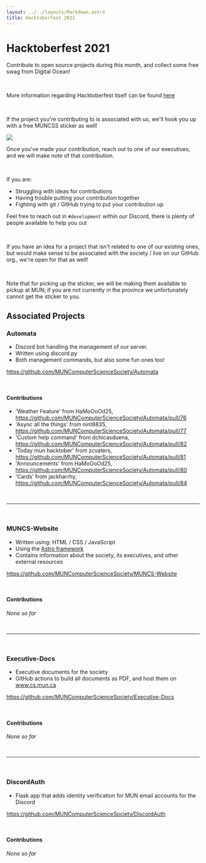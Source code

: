 ```yaml
---
layout: ../../layouts/Markdown.astro
title: Hacktoberfest 2021
---
```

# Hacktoberfest 2021

Contribute to open source projects during this month, and collect some free swag from Digital Ocean!

<br />

More information regarding Hacktoberfest itself can be found [here](https://hacktoberfest.digitalocean.com/)

<br />

If the project you're contributing to is associated with us, we'll hook you up with a free MUNCSS sticker as well!

<img class="w-1/2 mx-auto my-4" src="/assets/events/hacktoberfest-2021/muncs-glitchy-sticker.png" />

Once you've made your contribution, reach out to one of our executives, and we will make note of that contribution.

<br />

If you are:

- Struggling with ideas for contributions
- Having trouble putting your contribution together
- Fighting with git / GitHub trying to put your contribution up

Feel free to reach out in `#development` within our Discord, there is plenty of people available to help you out

<br />

If you have an idea for a project that isn't related to one of our existing ones, but would make sense to be associated with the society / live on our GitHub org., we're open for that as well!

<br />

Note that for picking up the sticker, we will be making them available to pickup at MUN; if you are not currently in the province we unfortunately cannot get the sticker to you.

## Associated Projects

### Automata

- Discord bot handling the management of our server.
- Written using discord.py
- Both management commands, but also some fun ones too!

https://github.com/MUNComputerScienceSociety/Automata

<br />

#### Contributions

- 'Weather Feature' from HaMoOoOd25, https://github.com/MUNComputerScienceSociety/Automata/pull/76
- 'Async all the things' from nint8835, https://github.com/MUNComputerScienceSociety/Automata/pull/77
- 'Custom help command' from dchicasduena, https://github.com/MUNComputerScienceSociety/Automata/pull/82
- 'Today mun hacktober' from zcvaters, https://github.com/MUNComputerScienceSociety/Automata/pull/81
- 'Announcements' from HaMoOoOd25, https://github.com/MUNComputerScienceSociety/Automata/pull/80
- 'Cards' from jackharrhy, https://github.com/MUNComputerScienceSociety/Automata/pull/84

<br />

---

<br />

### MUNCS-Website

- Written using: HTML / CSS / JavaScript
- Using the [Astro framework](https://astro.build/)
- Contains information about the society, its executives, and other external resources

https://github.com/MUNComputerScienceSociety/MUNCS-Website

<br />

#### Contributions

*None so far*

<br />

---

<br />

### Executive-Docs

- Executive documents for the society
- GitHub actions to build all documents as PDF, and host them on www.cs.mun.ca

https://github.com/MUNComputerScienceSociety/Executive-Docs

<br />

#### Contributions

*None so far*

<br />

---

<br />

### DiscordAuth

- Flask app that adds identity verification for MUN email accounts for the Discord

https://github.com/MUNComputerScienceSociety/DiscordAuth

<br />

#### Contributions

*None so far*

<br />
